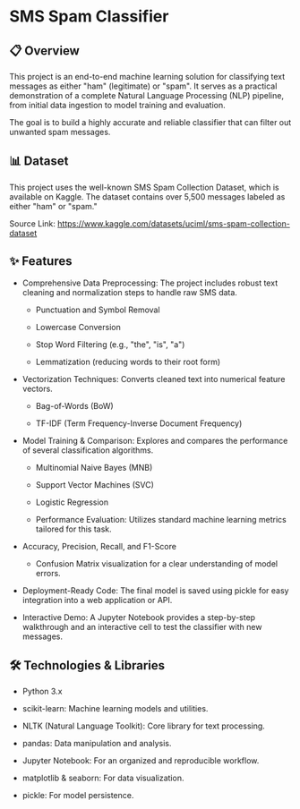 # SMS Spam Classifier

## 📋 Overview

This project is an end-to-end machine learning solution for classifying text messages as either "ham" (legitimate) or "spam". It serves as a practical demonstration of a complete Natural Language Processing (NLP) pipeline, from initial data ingestion to model training and evaluation.

The goal is to build a highly accurate and reliable classifier that can filter out unwanted spam messages.

## 📊 Dataset

This project uses the well-known SMS Spam Collection Dataset, which is available on Kaggle. The dataset contains over 5,500 messages labeled as either "ham" or "spam."

Source Link: https://www.kaggle.com/datasets/uciml/sms-spam-collection-dataset

## ✨ Features

- Comprehensive Data Preprocessing: The project includes robust text cleaning and normalization steps to handle raw SMS data.

  - Punctuation and Symbol Removal

  - Lowercase Conversion

  - Stop Word Filtering (e.g., "the", "is", "a")

  - Lemmatization (reducing words to their root form)

- Vectorization Techniques: Converts cleaned text into numerical feature vectors.

  - Bag-of-Words (BoW)

  - TF-IDF (Term Frequency-Inverse Document Frequency)

- Model Training & Comparison: Explores and compares the performance of several classification algorithms.

  - Multinomial Naive Bayes (MNB)

  - Support Vector Machines (SVC)

  - Logistic Regression

  - Performance Evaluation: Utilizes standard machine learning metrics tailored for this task.

- Accuracy, Precision, Recall, and F1-Score

  - Confusion Matrix visualization for a clear understanding of model errors.

- Deployment-Ready Code: The final model is saved using pickle for easy integration into a web application or API.

- Interactive Demo: A Jupyter Notebook provides a step-by-step walkthrough and an interactive cell to test the classifier with new messages.

## 🛠️ Technologies & Libraries

- Python 3.x

- scikit-learn: Machine learning models and utilities.

- NLTK (Natural Language Toolkit): Core library for text processing.

- pandas: Data manipulation and analysis.

- Jupyter Notebook: For an organized and reproducible workflow.

- matplotlib & seaborn: For data visualization.

- pickle: For model persistence.

